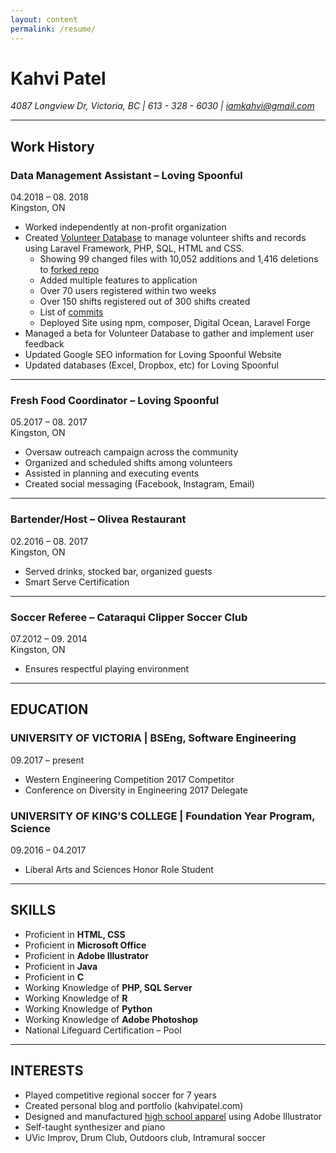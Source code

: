 ```yaml
---
layout: content
permalink: /resume/
---
```


# Kahvi Patel
*4087 Longview Dr, Victoria, BC |  613 - 328 - 6030 | iamkahvi@gmail.com*

---

## Work History

### **Data Management Assistant** – Loving Spoonful
04.2018 – 08. 2018  
Kingston, ON  
- Worked independently at non-profit organization
- Created [Volunteer Database](/2018/09/Volunteer-Robot) to manage volunteer shifts and records using Laravel Framework, PHP, SQL, HTML and CSS.
  * Showing 99 changed files with 10,052 additions and 1,416 deletions to [forked repo](https://github.com/playasoft/volunteers)
  * Added multiple features to application
  * Over 70 users registered within two weeks
  * Over 150 shifts registered out of 300 shifts created
  * List of [commits](https://github.com/playasoft/volunteers/compare/master...iamkahvi:master)
  * Deployed Site using npm, composer, Digital Ocean, Laravel Forge
- Managed a beta for Volunteer Database to gather and implement user feedback
- Updated Google SEO information for Loving Spoonful Website
- Updated databases (Excel, Dropbox, etc) for Loving Spoonful

---

### **Fresh Food Coordinator** – Loving Spoonful
05.2017 – 08. 2017  
Kingston, ON
- Oversaw outreach campaign across the community
- Organized and scheduled shifts among volunteers
- Assisted in planning and executing events
- Created social messaging (Facebook, Instagram, Email)

---

### **Bartender/Host** – Olivea Restaurant
02.2016 – 08. 2017  
Kingston, ON
- Served drinks, stocked bar, organized guests
-	Smart Serve Certification

---

### **Soccer Referee** – Cataraqui Clipper Soccer Club
07.2012 – 09. 2014  
Kingston, ON
-	Ensures respectful playing environment

<hr>

## EDUCATION

### UNIVERSITY OF VICTORIA | **BSEng, Software Engineering**
09.2017 – present  
- Western Engineering Competition 2017 Competitor
- Conference on Diversity in Engineering 2017 Delegate

### UNIVERSITY OF KING’S COLLEGE | **Foundation Year Program, Science**
09.2016 – 04.2017  

- Liberal Arts and Sciences Honor Role Student

<hr>

## SKILLS

- Proficient in **HTML, CSS**
- Proficient in **Microsoft Office**
- Proficient in **Adobe Illustrator**
- Proficient in **Java**
- Proficient in **C**	 
- Working Knowledge of **PHP, SQL Server**
- Working Knowledge of **R**
- Working Knowledge of **Python**
- Working Knowledge of **Adobe Photoshop**
- National Lifeguard Certification – Pool

<hr>

## INTERESTS

- Played competitive regional soccer for 7 years
- Created personal blog and portfolio (kahvipatel.com)
- Designed and manufactured [high school apparel](http://kahvipatel.com/portfolio.html#/view/ID15740) using Adobe Illustrator
- Self-taught synthesizer and piano
- UVic Improv, Drum Club, Outdoors club, Intramural soccer
